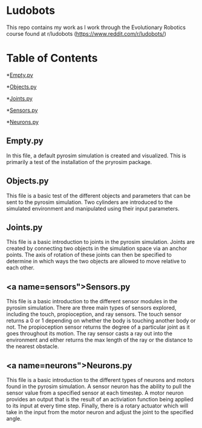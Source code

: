 # Ludobots
This repo contains my work as I work through the Evolutionary Robotics course found at r/ludobots (https://www.reddit.com/r/ludobots/)

# Table of Contents
*[Empty.py](#empty)

*[Objects.py](#objects)

*[Joints.py](#joints)

*[Sensors.py](#sensors)

*[Neurons.py](#neurons)

## <a name="empty">Empty.py</a>
In this file, a default pyrosim simulation is created and visualized. This is primarily a test of the installation of the pryrosim package.

## <a name="objects">Objects.py</a>
This file is a basic test of the different objects and parameters that can be sent to the pyrosim simulation. Two cylinders are introduced to the simulated environment and manipulated using their input parameters.

## <a name="joints">Joints.py</a>
This file is a basic introduction to joints in the pyrosim simulation. Joints are created by connecting two objects in the simulation space via an anchor points. The axis of rotation of these joints can then be specified to determine in which ways the two objects are allowed to move relative to each other.

## <a name=sensors">Sensors.py</a>
  This file is a basic introduction to the different sensor modules in the pyrosim simulation. There are three main types of sensors explored, including the touch, propioception, and ray sensors. The touch sensor returns a 0 or 1 depending on whether the body is touching another body or not. The propioception sensor returns the degree of a particular joint as it goes throughout its motion. The ray sensor casts a ray out into the environment and either returns the max length of the ray or the distance to the nearest obstacle.

## <a name=neurons">Neurons.py</a>
  This file is a basic introduction to the different types of neurons and motors found in the pyrosim simulation. A sensor neuron has the ability to pull the sensor value from a specified sensor at each timestep. A motor neuron provides an output that is the result of an activiation function being applied to its input at every time step. Finally, there is a rotary actuator which will take in the input from the motor neuron and adjust the joint to the specified angle.
